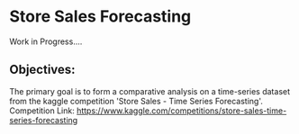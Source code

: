 # Store Sales Forecasting
Work in Progress....

## Objectives:  
The primary goal is to form a comparative analysis on a time-series dataset from the kaggle competition 'Store Sales - Time Series Forecasting'.
Competition Link: https://www.kaggle.com/competitions/store-sales-time-series-forecasting
